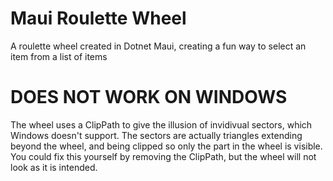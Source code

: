 # Maui Roulette Wheel
 A roulette wheel created in Dotnet Maui, creating a fun way to select an item from a list of items
# DOES NOT WORK ON WINDOWS 
 The wheel uses a ClipPath to give the illusion of invidivual sectors, which Windows doesn't support. The sectors are actually triangles extending beyond the wheel, and being clipped so only the part in the wheel is visible. You could fix this yourself by removing the ClipPath, but the wheel will not look as it is intended.
